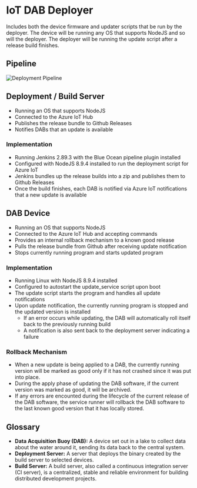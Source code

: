 # IoT DAB Deployer

Includes both the device firmware and updater scripts that be run by the deployer. The device will be running any OS that supports NodeJS and so will the deployer. The deployer will be running the update script after a release build finishes.

## Pipeline

![Deployment Pipeline](https://drive.google.com/uc?export=view&id=1zUSyi6NoOf3yESxkTFBi0hxxQEjpmF1h)

## Deployment / Build Server

* Running an OS that supports NodeJS
* Connected to the Azure IoT Hub
* Publishes the release bundle to Github Releases
* Notifies DABs that an update is available

### Implementation

* Running Jenkins 2.89.3 with the Blue Ocean pipeline plugin installed
* Configured with NodeJS 8.9.4 installed to run the deployment script for Azure IoT
* Jenkins bundles up the release builds into a zip and publishes them to Github Releases
* Once the build finishes, each DAB is notified via Azure IoT notifications that a new update is available

## DAB Device

* Running an OS that supports NodeJS
* Connected to the Azure IoT Hub and accepting commands
* Provides an internal rollback mechanism to a known good release
* Pulls the release bundle from Github after receiving update notification
* Stops currently running program and starts updated program

### Implementation

* Running Linux with NodeJS 8.9.4 installed
* Configured to autostart the update_service script upon boot
* The update script starts the program and handles all update notifications
* Upon update notification, the currently running program is stopped and the updated version is installed
    * If an error occurs while updating, the DAB will automatically roll itself back to the previously running build
    * A notification is also sent back to the deployment server indicating a failure


### Rollback Mechanism

* When a new update is being applied to a DAB, the currently running version will be marked as good only if it has not crashed since it was put into place.
* During the apply phase of updating the DAB software, if the current version was marked as good, it will be archived. 
* If any errors are encounted during the lifecycle of the current release of the DAB software, the service runner will rollback the DAB software to the last known good version that it has locally stored.


## Glossary

* __Data Acquisition Buoy (DAB):__ A device set out in a lake to collect data about the water around it, sending its data back to the central system.
* __Deployment Server:__ A server that deploys the binary created by the build server to selected devices. 
* __Build Server:__ A build server, also called a continuous integration server (CI server), is a centralized, stable and reliable environment for building distributed development projects.
